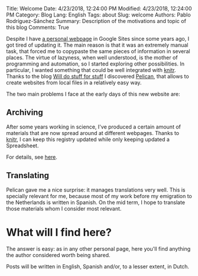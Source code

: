 Title: Welcome
Date: 4/23/2018, 12:24:00 PM
Modified: 4/23/2018, 12:24:00 PM
Category: Blog
Lang: English
Tags: about
Slug: welcome
Authors: Pablo Rodríguez-Sánchez
Summary: Description of the motivations and topic of this blog
Comments: True

Despite I have [a personal webpage](https://sites.google.com/site/pablorodriguezsanchez/) in Google Sites since some years ago, I got tired of updating it. The main reason is that it was an extremely manual task, that forced me to copypaste the same pieces of information in several places. The virtue of lazyness, when well understood, is the mother of programming and automation, so I started exploring other possibilities. In particular, I wanted something that could be well integrated with [knitr](https://yihui.name/knitr/). Thanks to the blog [Will do stuff for stuff](https://rinzewind.org/blog-en/) I discovered [Pelican](https://blog.getpelican.com), that allows to create websites from local files in a relatively easy way.

The two main problems I face at the early days of this new website are:

## Archiving
After some years working in science, I've produced a certain amount of materials that are now spread around at different webpages. Thanks to [knitr](https://yihui.name/knitr/), I can keep this registry updated while only keeping updated a Spreadsheet.

For details, see [here](https://github.com/PabRod/academic-record).

## Translating
Pelican gave me a nice surprise: it manages translations very well. This is specially relevant for me, because most of my work before my emigration to the Netherlands is written in Spanish. On the mid term, I hope to translate those materials whom I consider most relevant.

# What will I find here?
The answer is easy: as in any other personal page, here you'll find anything the author considered worth being shared.

Posts will be written in English, Spanish and/or, to a lesser extent, in Dutch.
